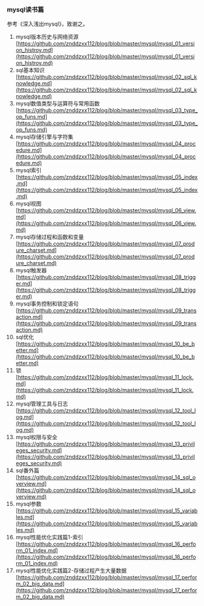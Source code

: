 
### mysql读书篇

参考《深入浅出mysql》，致谢之。

1. mysql版本历史与网络资源 [https://github.com/znddzxx112/blog/blob/master/mysql/mysql_01_version_histroy.md](https://github.com/znddzxx112/blog/blob/master/mysql/mysql_01_version_histroy.md)
2. sql基本知识 [https://github.com/znddzxx112/blog/blob/master/mysql/mysql_02_sql_knowledge.md](https://github.com/znddzxx112/blog/blob/master/mysql/mysql_02_sql_knowledge.md)
3. mysql数值类型与运算符与常用函数 [https://github.com/znddzxx112/blog/blob/master/mysql/mysql_03_type_op_funs.md](https://github.com/znddzxx112/blog/blob/master/mysql/mysql_03_type_op_funs.md)
4. mysql存储引擎与字符集 [https://github.com/znddzxx112/blog/blob/master/mysql/mysql_04_procedure.md](https://github.com/znddzxx112/blog/blob/master/mysql/mysql_04_procedure.md)
5. mysql索引 [https://github.com/znddzxx112/blog/blob/master/mysql/mysql_05_index.md](https://github.com/znddzxx112/blog/blob/master/mysql/mysql_05_index.md)
6. mysql视图 [https://github.com/znddzxx112/blog/blob/master/mysql/mysql_06_view.md](https://github.com/znddzxx112/blog/blob/master/mysql/mysql_06_view.md)
7. mysql存储过程和函数和变量 [https://github.com/znddzxx112/blog/blob/master/mysql/mysql_07_produre_charset.md](https://github.com/znddzxx112/blog/blob/master/mysql/mysql_07_produre_charset.md)
8. mysql触发器 [https://github.com/znddzxx112/blog/blob/master/mysql/mysql_08_trigger.md](https://github.com/znddzxx112/blog/blob/master/mysql/mysql_08_trigger.md)
9. mysql事务控制和锁定语句 [https://github.com/znddzxx112/blog/blob/master/mysql/mysql_09_transaction.md](https://github.com/znddzxx112/blog/blob/master/mysql/mysql_09_transaction.md)
10. sql优化 [https://github.com/znddzxx112/blog/blob/master/mysql/mysql_10_be_better.md](https://github.com/znddzxx112/blog/blob/master/mysql/mysql_10_be_better.md)
11. 锁 [https://github.com/znddzxx112/blog/blob/master/mysql/mysql_11_lock.md](https://github.com/znddzxx112/blog/blob/master/mysql/mysql_11_lock.md)
12. mysql管理工具与日志 [https://github.com/znddzxx112/blog/blob/master/mysql/mysql_12_tool_log.md](https://github.com/znddzxx112/blog/blob/master/mysql/mysql_12_tool_log.md)
13. mysql权限与安全 [https://github.com/znddzxx112/blog/blob/master/mysql/mysql_13_privileges_security.md](https://github.com/znddzxx112/blog/blob/master/mysql/mysql_13_privileges_security.md)
14. sql番外篇 [https://github.com/znddzxx112/blog/blob/master/mysql/mysql_14_sql_overview.md](https://github.com/znddzxx112/blog/blob/master/mysql/mysql_14_sql_overview.md)
15. mysql参数 [https://github.com/znddzxx112/blog/blob/master/mysql/mysql_15_variables.md](https://github.com/znddzxx112/blog/blob/master/mysql/mysql_15_variables.md)
16. mysql性能优化实践篇1-索引 [https://github.com/znddzxx112/blog/blob/master/mysql/mysql_16_perform_01_index.md](https://github.com/znddzxx112/blog/blob/master/mysql/mysql_16_perform_01_index.md)
17. mysql性能优化实践篇2-存储过程产生大量数据 [https://github.com/znddzxx112/blog/blob/master/mysql/mysql_17_perform_02_big_data.md](https://github.com/znddzxx112/blog/blob/master/mysql/mysql_17_perform_02_big_data.md)
